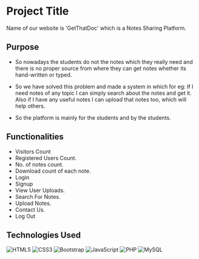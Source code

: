 
# Project Title

Name of our website is 'GetThatDoc' which is a Notes
Sharing Platform.




## Purpose


- So nowadays the students do not the notes which
  they really need and there is no proper source from where 
  they can get notes whether its hand-written or typed.

- So we have solved this problem and made a system in which
  for eg: If I need notes of any topic I can simply search about the notes and get it. Also if I have any useful notes I can upload that notes too, which will help others.

- So the platform is mainly for the students and by the students.

## Functionalities

- Visitors Count
- Registered Users Count.
- No. of notes count.
- Download count of each note.
- Login 
- Signup
- View User Uploads.
- Search For Notes.
- Upload Notes.
- Contact Us.
- Log Out

## Technologies Used

![HTML5](https://img.shields.io/badge/html5-%23E34F26.svg?style=for-the-badge&logo=html5&logoColor=white)
![CSS3](https://img.shields.io/badge/css3-%231572B6.svg?style=for-the-badge&logo=css3&logoColor=white)
![Bootstrap](https://img.shields.io/badge/bootstrap-%23563D7C.svg?style=for-the-badge&logo=bootstrap&logoColor=white)
![JavaScript](https://img.shields.io/badge/javascript-%23323330.svg?style=for-the-badge&logo=javascript&logoColor=%23F7DF1E)
![PHP](https://img.shields.io/badge/php-%23777BB4.svg?style=for-the-badge&logo=php&logoColor=white)
![MySQL](https://img.shields.io/badge/mysql-%2300f.svg?style=for-the-badge&logo=mysql&logoColor=white)
